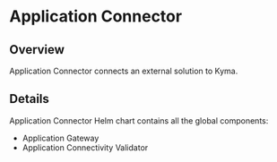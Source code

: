 # Application Connector

## Overview

Application Connector connects an external solution to Kyma.

## Details

Application Connector Helm chart contains all the global components:
- Application Gateway
- Application Connectivity Validator
